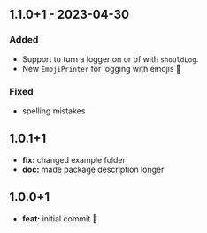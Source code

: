 ## 1.1.0+1 - 2023-04-30

### Added

- Support to turn a logger on or of with `shouldLog`.
- New `EmojiPrinter` for logging with emojis 🚀

### Fixed

- spelling mistakes

## 1.0.1+1

- **fix:** changed example folder
- **doc:** made package description longer

## 1.0.0+1

- **feat:** initial commit 🎉
